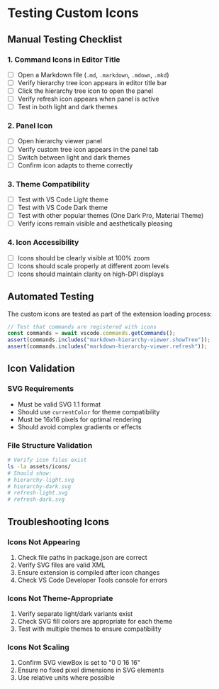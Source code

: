 # Testing Custom Icons

## Manual Testing Checklist

### 1. **Command Icons in Editor Title**

- [ ] Open a Markdown file (`.md`, `.markdown`, `.mdown`, `.mkd`)
- [ ] Verify hierarchy tree icon appears in editor title bar
- [ ] Click the hierarchy tree icon to open the panel
- [ ] Verify refresh icon appears when panel is active
- [ ] Test in both light and dark themes

### 2. **Panel Icon**

- [ ] Open hierarchy viewer panel
- [ ] Verify custom tree icon appears in the panel tab
- [ ] Switch between light and dark themes
- [ ] Confirm icon adapts to theme correctly

### 3. **Theme Compatibility**

- [ ] Test with VS Code Light theme
- [ ] Test with VS Code Dark theme
- [ ] Test with other popular themes (One Dark Pro, Material Theme)
- [ ] Verify icons remain visible and aesthetically pleasing

### 4. **Icon Accessibility**

- [ ] Icons should be clearly visible at 100% zoom
- [ ] Icons should scale properly at different zoom levels
- [ ] Icons should maintain clarity on high-DPI displays

## Automated Testing

The custom icons are tested as part of the extension loading process:

```typescript
// Test that commands are registered with icons
const commands = await vscode.commands.getCommands();
assert(commands.includes("markdown-hierarchy-viewer.showTree"));
assert(commands.includes("markdown-hierarchy-viewer.refresh"));
```

## Icon Validation

### SVG Requirements

- Must be valid SVG 1.1 format
- Should use `currentColor` for theme compatibility
- Must be 16x16 pixels for optimal rendering
- Should avoid complex gradients or effects

### File Structure Validation

```bash
# Verify icon files exist
ls -la assets/icons/
# Should show:
# hierarchy-light.svg
# hierarchy-dark.svg
# refresh-light.svg
# refresh-dark.svg
```

## Troubleshooting Icons

### Icons Not Appearing

1. Check file paths in package.json are correct
2. Verify SVG files are valid XML
3. Ensure extension is compiled after icon changes
4. Check VS Code Developer Tools console for errors

### Icons Not Theme-Appropriate

1. Verify separate light/dark variants exist
2. Check SVG fill colors are appropriate for each theme
3. Test with multiple themes to ensure compatibility

### Icons Not Scaling

1. Confirm SVG viewBox is set to "0 0 16 16"
2. Ensure no fixed pixel dimensions in SVG elements
3. Use relative units where possible
